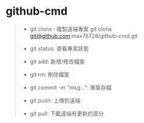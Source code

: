 # github-cmd
>- git clone : 複製遠端專案
>    git clone git@github.com:max78728/github-cmd.git
>- git status: 查看專案狀態
>
>- git add: 新增/修改檔案
>
>- git rm: 刪除檔案
>
>- git commit -m "msg...": 專案存檔
>
>- git push: 上傳到遠端
>
>- git pull: 下載遠端有更新的部分
